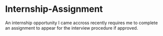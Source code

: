 # Internship-Assignment
An internship opportunity I came accross recently requires me to complete an assignment to appear for the interview procedure if approved. 
